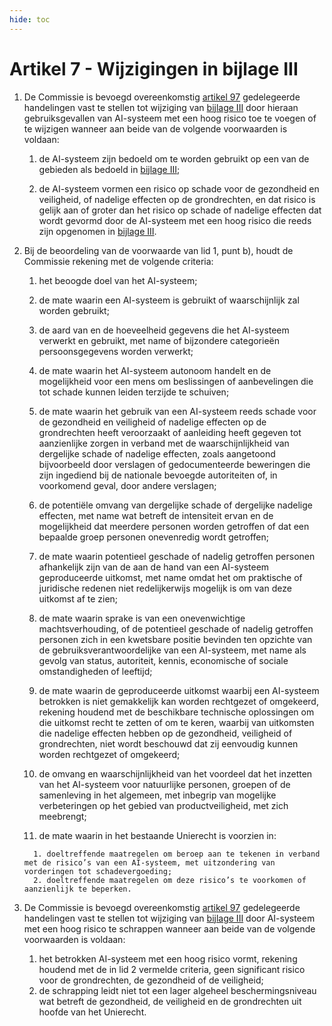 ```yaml
---
hide: toc
---
```

# Artikel 7 - Wijzigingen in bijlage III

1. De Commissie is bevoegd overeenkomstig [artikel 97](../../hoofdstuk-11/a97.md) gedelegeerde handelingen vast te stellen tot wijziging van [bijlage III](../../../bijlagen/b3.md) door hieraan gebruiksgevallen van AI-systeem met een hoog risico toe te voegen of te wijzigen wanneer aan beide van de volgende voorwaarden is voldaan:

      1. de AI-systeem zijn bedoeld om te worden gebruikt op een van de gebieden als bedoeld in [bijlage III](../../../bijlagen/b3.md);

      2. de AI-systeem vormen een risico op schade voor de gezondheid en veiligheid, of nadelige effecten op de grondrechten, en dat risico is gelijk aan of groter dan het risico op schade of nadelige effecten dat wordt gevormd door de AI-systeem met een hoog risico die reeds zijn opgenomen in [bijlage III](../../../bijlagen/b3.md).

2. Bij de beoordeling van de voorwaarde van lid 1, punt b), houdt de Commissie rekening met de volgende criteria:

      1. het beoogde doel van het AI-systeem;

      2. de mate waarin een AI-systeem is gebruikt of waarschijnlijk zal worden gebruikt;

      3. de aard van en de hoeveelheid gegevens die het AI-systeem verwerkt en gebruikt, met name of bijzondere categorieën persoonsgegevens worden verwerkt;

      4. de mate waarin het AI-systeem autonoom handelt en de mogelijkheid voor een mens om beslissingen of aanbevelingen die tot schade kunnen leiden terzijde te schuiven;

      5. de mate waarin het gebruik van een AI-systeem reeds schade voor de gezondheid en veiligheid of nadelige effecten op de grondrechten heeft veroorzaakt of aanleiding heeft gegeven tot aanzienlijke zorgen in verband met de waarschijnlijkheid van dergelijke schade of nadelige effecten, zoals aangetoond bijvoorbeeld door verslagen of gedocumenteerde beweringen die zijn ingediend bij de nationale bevoegde autoriteiten of, in voorkomend geval, door andere verslagen;

      6. de potentiële omvang van dergelijke schade of dergelijke nadelige effecten, met name wat betreft de intensiteit ervan en de mogelijkheid dat meerdere personen worden getroffen of dat een bepaalde groep personen onevenredig wordt getroffen;

      7. de mate waarin potentieel geschade of nadelig getroffen personen afhankelijk zijn van de aan de hand van een AI-systeem geproduceerde uitkomst, met name omdat het om praktische of juridische redenen niet redelijkerwijs mogelijk is om van deze uitkomst af te zien;

      8. de mate waarin sprake is van een onevenwichtige machtsverhouding, of de potentieel geschade of nadelig getroffen personen zich in een kwetsbare positie bevinden ten opzichte van de gebruiksverantwoordelijke van een AI-systeem, met name als gevolg van status, autoriteit, kennis, economische of sociale omstandigheden of leeftijd;

      9. de mate waarin de geproduceerde uitkomst waarbij een AI-systeem betrokken is niet gemakkelijk kan worden rechtgezet of omgekeerd, rekening houdend met de beschikbare technische oplossingen om die uitkomst recht te zetten of om te keren, waarbij van uitkomsten die nadelige effecten hebben op de gezondheid, veiligheid of grondrechten, niet wordt beschouwd dat zij eenvoudig kunnen worden rechtgezet of omgekeerd;

      10. de omvang en waarschijnlijkheid van het voordeel dat het inzetten van het AI-systeem voor natuurlijke personen, groepen of de samenleving in het algemeen, met inbegrip van mogelijke verbeteringen op het gebied van productveiligheid, met zich meebrengt;

      11. de mate waarin in het bestaande Unierecht is voorzien in:

         1. doeltreffende maatregelen om beroep aan te tekenen in verband met de risico’s van een AI-systeem, met uitzondering van vorderingen tot schadevergoeding;
         2. doeltreffende maatregelen om deze risico’s te voorkomen of aanzienlijk te beperken.

3. De Commissie is bevoegd overeenkomstig [artikel 97](../../hoofdstuk-11/a97.md) gedelegeerde handelingen vast te stellen tot wijziging van [bijlage III](../../../bijlagen/b3.md) door AI-systeem met een hoog risico te schrappen wanneer aan beide van de volgende voorwaarden is voldaan:

      1. het betrokken AI-systeem met een hoog risico vormt, rekening houdend met de in lid 2 vermelde criteria, geen significant risico voor de grondrechten, de gezondheid of de veiligheid;
      2. de schrapping leidt niet tot een lager algeheel beschermingsniveau wat betreft de gezondheid, de veiligheid en de grondrechten uit hoofde van het Unierecht.
